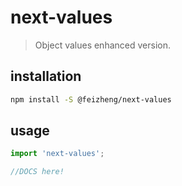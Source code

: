 # next-values
> Object values enhanced version.

## installation
```bash
npm install -S @feizheng/next-values
```

## usage
```js
import 'next-values';

//DOCS here!
```

